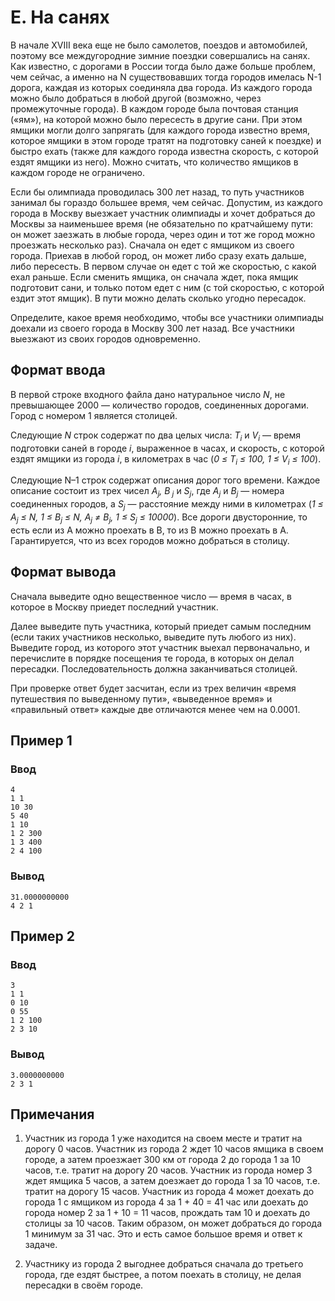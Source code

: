 # E. На санях

В начале XVIII века еще не было самолетов, поездов и автомобилей, поэтому все междугородние зимние поездки совершались
на санях. Как известно, с дорогами в России тогда было даже больше проблем, чем сейчас, а именно на N существовавших
тогда городов имелась N-1 дорога, каждая из которых соединяла два города. Из каждого города можно было добраться в любой
другой (возможно, через промежуточные города). В каждом городе была почтовая станция («ям»), на которой можно было
пересесть в другие сани. При этом ямщики могли долго запрягать (для каждого города известно время, которое ямщики в этом
городе тратят на подготовку саней к поездке) и быстро ехать (также для каждого города известна скорость, с которой ездят
ямщики из него). Можно считать, что количество ямщиков в каждом городе не ограничено.

Если бы олимпиада проводилась 300 лет назад, то путь участников занимал бы гораздо большее время, чем сейчас. Допустим,
из каждого города в Москву выезжает участник олимпиады и хочет добраться до Москвы за наименьшее время (не обязательно
по кратчайшему пути: он может заезжать в любые города, через один и тот же город можно проезжать несколько раз). Сначала
он едет с ямщиком из своего города. Приехав в любой город, он может либо сразу ехать дальше, либо пересесть. В первом
случае он едет с той же скоростью, с какой ехал раньше. Если сменить ямщика, он сначала ждет, пока ямщик подготовит
сани, и только потом едет с ним (с той скоростью, с которой ездит этот ямщик). В пути можно делать сколько угодно
пересадок.

Определите, какое время необходимо, чтобы все участники олимпиады доехали из своего города в Москву 300 лет назад. Все
участники выезжают из своих городов одновременно.

## Формат ввода

В первой строке входного файла дано натуральное число _N_, не превышающее 2000 — количество городов, соединенных
дорогами. Город с номером 1 является столицей.

Следующие _N_ строк содержат по два целых числа: _T<sub>i</sub>_ и _V<sub>i</sub>_ — время подготовки саней в городе
_i_, выраженное в часах, и скорость, с которой ездят ямщики из города _i_, в километрах в час (_0 ≤ T<sub>i</sub> ≤ 100,
1 ≤ V<sub>i</sub> ≤ 100_).

Следующие N–1 строк содержат описания дорог того времени. Каждое описание состоит из трех чисел _A<sub>j</sub>, B<sub>
j</sub>_ и _S<sub>j</sub>_, где _A<sub>j</sub>_ и _B<sub>j</sub>_ — номера соединенных городов, а _S<sub>j</sub>_ —
расстояние между ними в километрах (_1 ≤ A<sub>j</sub> ≤ N, 1 ≤ B<sub>j</sub> ≤ N, A<sub>j</sub> ≠ B<sub>j</sub>, 1 ≤
S<sub>j</sub> ≤ 10000_). Все дороги двусторонние, то есть если из A можно проехать в B, то из B можно проехать в A.
Гарантируется, что из всех городов можно добраться в столицу.

## Формат вывода

Сначала выведите одно вещественное число — время в часах, в которое в Москву приедет последний участник.

Далее выведите путь участника, который приедет самым последним (если таких участников несколько, выведите путь любого из
них). Выведите город, из которого этот участник выехал первоначально, и перечислите в порядке посещения те города, в
которых он делал пересадки. Последовательность должна заканчиваться столицей.

При проверке ответ будет засчитан, если из трех величин «время путешествия по выведенному пути», «выведенное время» и
«правильный ответ» каждые две отличаются менее чем на 0.0001.

## Пример 1

### Ввод

    4
    1 1
    10 30
    5 40
    1 10
    1 2 300
    1 3 400
    2 4 100

### Вывод

    31.0000000000
    4 2 1

## Пример 2

### Ввод

    3
    1 1
    0 10
    0 55
    1 2 100
    2 3 10

### Вывод

    3.0000000000
    2 3 1

## Примечания

1. Участник из города 1 уже находится на своем месте и тратит на дорогу 0 часов. Участник из города 2 ждет 10 часов
   ямщика в своем городе, а затем проезжает 300 км от города 2 до города 1 за 10 часов, т.е. тратит на дорогу 20 часов.
   Участник из города номер 3 ждет ямщика 5 часов, а затем доезжает до города 1 за 10 часов, т.е. тратит на дорогу 15
   часов. Участник из города 4 может доехать до города 1 с ямщиком из города 4 за 1 + 40 = 41 час или доехать до города
   номер 2 за 1 + 10 = 11 часов, прождать там 10 и доехать до столицы за 10 часов. Таким образом, он может добраться до
   города 1 минимум за 31 час. Это и есть самое большое время и ответ к задаче.

2. Участнику из города 2 выгоднее добраться сначала до третьего города, где ездят быстрее, а потом поехать в столицу, не
   делая пересадки в своём городе.